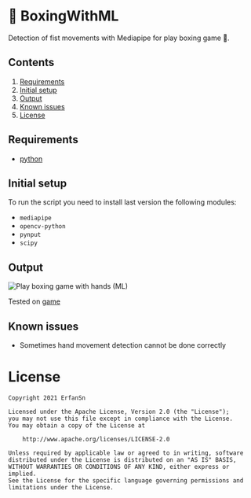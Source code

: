 # 🥊 BoxingWithML
Detection of fist movements with Mediapipe for play boxing game 🎲. 

## Contents

1. [Requirements](#requirements)
2. [Initial setup](#initial-setup)
3. [Output](#output)
4. [Known issues](#known-issues)
5. [License](#license)

## Requirements

- [python](https://www.python.org/)

## Initial setup

To run the script you need to install last version the following modules:
- `mediapipe`
- `opencv-python`
- `pynput`
- `scipy`

## Output

![Play boxing game with hands (ML)](https://github.com/ErfanSn/BoxingWithML/blob/master/media/demo.gif)

Tested on [game](https://www.crazygames.com/game/punchers)

## Known issues

- Sometimes hand movement detection cannot be done correctly

# License

```
Copyright 2021 ErfanSn

Licensed under the Apache License, Version 2.0 (the "License");
you may not use this file except in compliance with the License.
You may obtain a copy of the License at

    http://www.apache.org/licenses/LICENSE-2.0

Unless required by applicable law or agreed to in writing, software
distributed under the License is distributed on an "AS IS" BASIS,
WITHOUT WARRANTIES OR CONDITIONS OF ANY KIND, either express or implied.
See the License for the specific language governing permissions and
limitations under the License.
```

